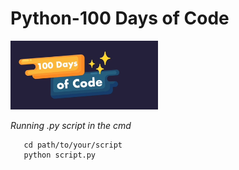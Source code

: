 # Python-100 Days of Code

![title](100-Days-Of-Code.PNG)

_Running .py script in the cmd_

```
   cd path/to/your/script
   python script.py 
```



